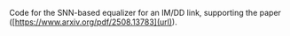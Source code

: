 Code for the SNN-based equalizer for an IM/DD link, supporting the paper ([https://www.arxiv.org/pdf/2508.13783](url)).
